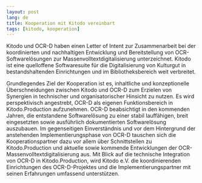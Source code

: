 ```yaml
---
layout: post
lang: de
title: Kooperation mit Kitodo vereinbart
tags: [kitodo, kooperation]
---
```


Kitodo und OCR-D haben einen Letter of Intent zur Zusammenarbeit bei der
koordinierten und nachhaltigen Entwicklung und Bereitstellung von
OCR-Softwarelösungen zur Massenvolltextdigitalisierung unterzeichnet. Kitodo
ist eine quelloffene Softwaresuite für die Digitalisierung von Kulturgut in
bestandshaltenden Einrichtungen und im Bibliotheksbereich weit verbreitet.

Grundlegendes Ziel der Kooperation ist es, inhaltliche und konzeptionelle
Überschneidungen zwischen Kitodo und OCR-D zum Erzielen von Synergien in
technischer und organisatorischer Hinsicht zu nutzen. Es wird perspektivisch
angestrebt, OCR-D als eigenen Funktionsbereich in Kitodo.Production
aufzunehmen. OCR-D beabsichtigt in den kommenden Jahren, die entstandene
Softwarelösung zu einer stabil lauffähigen, breit eingesetzten sowie
ausführlich dokumentierten Softwarelösung auszubauen. Im gegenseitigen
Einverständnis und vor dem Hintergrund der anstehenden Implementierungsphase
von OCR-D tauschen sich die Kooperationspartner dazu vor allem über
Schnittstellen zu Kitodo.Production und aktuelle sowie kommende Entwicklungen
der OCR-Massenvolltextdigitalisierung aus. Mit Blick auf die technische
Integration von OCR-D in Kitodo.Production, wird Kitodo e.V. die
koordinierenden Einrichtungen des OCR-D-Projektes und die
Implementierungspartner mit seinen Erfahrungen umfassend unterstützen.
